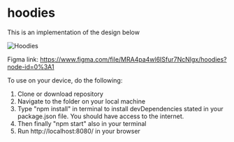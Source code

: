 # hoodies

This is an implementation of the design below

![Hoodies](https://user-images.githubusercontent.com/38637293/165888773-89654729-b5d4-498a-a073-5efad1254529.jpg)

Figma link: https://www.figma.com/file/MRA4pa4wl6ISfur7NcNlgx/hoodies?node-id=0%3A1

To use on your device, do the following:

1) Clone or download repository
2) Navigate to the folder on your local machine
3) Type "npm install" in terminal to install devDependencies stated in your package.json file. You should have access to the internet.
3) Then finally "npm start" also in your terminal
4) Run http://localhost:8080/ in your browser
